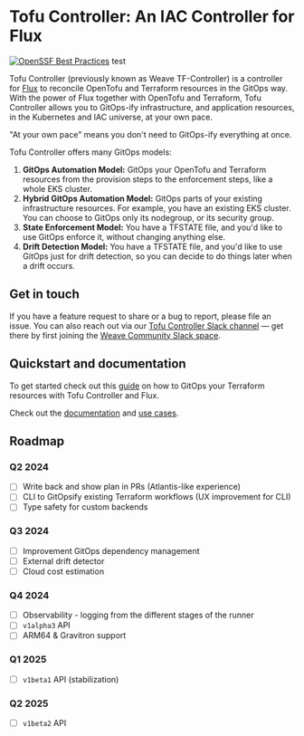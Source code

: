 # Tofu Controller: An IAC Controller for Flux

[![OpenSSF Best Practices](https://bestpractices.coreinfrastructure.org/projects/7761/badge)](https://bestpractices.coreinfrastructure.org/projects/7761) test

Tofu Controller (previously known as Weave TF-Controller) is a controller for [Flux](https://fluxcd.io) to reconcile OpenTofu and Terraform resources
in the GitOps way.
With the power of Flux together with OpenTofu and Terraform, Tofu Controller allows you to GitOps-ify infrastructure,
and application resources, in the Kubernetes and IAC universe, at your own pace.

"At your own pace" means you don't need to GitOps-ify everything at once.

Tofu Controller offers many GitOps models:
  1. **GitOps Automation Model:** GitOps your OpenTofu and Terraform resources from the provision steps to the enforcement steps, like a whole EKS cluster.
  2. **Hybrid GitOps Automation Model:** GitOps parts of your existing infrastructure resources. For example, you have an existing EKS cluster.
     You can choose to GitOps only its nodegroup, or its security group.
  3. **State Enforcement Model:** You have a TFSTATE file, and you'd like to use GitOps enforce it, without changing anything else.
  4. **Drift Detection Model:** You have a TFSTATE file, and you'd like to use GitOps just for drift detection, so you can decide to do things later when a drift occurs.

## Get in touch

If you have a feature request to share or a bug to report, please file an issue. You can also reach out via our [Tofu Controller Slack channel](https://weave-community.slack.com/archives/C054MR4UP88) — get there by first joining the [Weave Community Slack space](https://weave-community.slack.com).

## Quickstart and documentation

To get started check out this [guide](https://flux-iac.github.io/tofu-controller/getting_started/) on how to GitOps your Terraform resources with Tofu Controller and Flux.

Check out the [documentation](https://flux-iac.github.io/tofu-controller/) and [use cases](https://flux-iac.github.io/tofu-controller/use-tf-controller/).

## Roadmap

### Q2 2024
  * [ ] Write back and show plan in PRs (Atlantis-like experience)
  * [ ] CLI to GitOpsify existing Terraform workflows (UX improvement for CLI) 
  * [ ] Type safety for custom backends

### Q3 2024
  * [ ] Improvement GitOps dependency management 
  * [ ] External drift detector
  * [ ] Cloud cost estimation 

### Q4 2024
  * [ ] Observability - logging from the different stages of the runner
  * [ ] `v1alpha3` API  
  * [ ] ARM64 & Gravitron support

### Q1 2025
  * [ ] `v1beta1` API (stabilization)

### Q2 2025
  * [ ] `v1beta2` API
